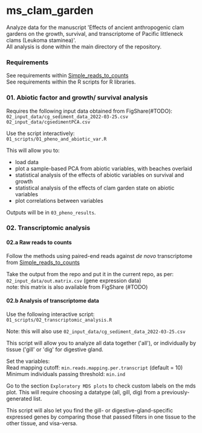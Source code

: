 # ms_clam_garden
Analyze data for the manuscript 'Effects of ancient anthropogenic clam gardens on the growth, survival, and transcriptome of Pacific littleneck clams (Leukoma staminea)'.      
All analysis is done within the main directory of the repository.     

### Requirements       
See requirements within [Simple_reads_to_counts](https://github.com/bensutherland/Simple_reads_to_counts)        
See requirements within the R scripts for R libraries.      

### 01. Abiotic factor and growth/ survival analysis
Requires the following input data obtained from FigShare(#TODO):      
`02_input_data/cg_sediment_data_2022-03-25.csv`      
`02_input_data/cgsedimentPCA.csv`           

Use the script interactively:      
`01_scripts/01_pheno_and_abiotic_var.R`       

This will allow you to: 
- load data
- plot a sample-based PCA from abiotic variables, with beaches overlaid
- statistical analysis of the effects of abiotic variables on survival and growth
- statistical analysis of the effects of clam garden state on abiotic variables
- plot correlations between variables

Outputs will be in `03_pheno_results`.      


### 02. Transcriptomic analysis
#### 02.a Raw reads to counts
Follow the methods using paired-end reads against _de novo_ transcriptome from [Simple_reads_to_counts](https://github.com/bensutherland/Simple_reads_to_counts)        

Take the output from the repo and put it in the current repo, as per:       
`02_input_data/out.matrix.csv` (gene expression data)        
note: this matrix is also available from FigShare (#TODO)      

#### 02.b Analysis of transcriptome data
Use the following interactive script:      
`01_scripts/02_transcriptomic_analysis.R`     

Note: this will also use `02_input_data/cg_sediment_data_2022-03-25.csv`      

This script will allow you to analyze all data together ('all'), or individually by tissue ('gill' or 'dig' for digestive gland.       

Set the variables:         
Read mapping cutoff: `min.reads.mapping.per.transcript` (default = 10)      
Minimum individuals passing threshold: `min.ind`       

Go to the section `Exploratory MDS plots` to check custom labels on the mds plot. This will require choosing a datatype (all, gill, dig) from a previously-generated list.       

This script will also let you find the gill- or digestive-gland-specific expressed genes by comparing those that passed filters in one tissue to the other tissue, and visa-versa.       



